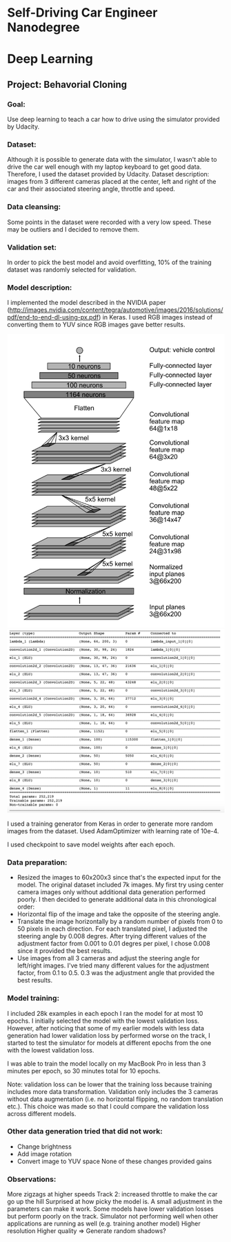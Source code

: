 # Self-Driving Car Engineer Nanodegree
# Deep Learning
## Project: Behavorial Cloning

### Goal:
Use deep learning to teach a car how to drive using the simulator provided by Udacity.

### Dataset:
Although it is possible to generate data with the simulator, I wasn't able to drive the car well enough with my laptop keyboard to get good data. Therefore, I used the dataset provided by Udacity.
Dataset description: images from 3 different cameras placed at the center, left and right of the car and their associated steering angle, throttle and speed.

### Data cleansing:
Some points in the dataset were recorded with a very low speed. These may be outliers and I decided to remove them.

### Validation set:
In order to pick the best model and avoid overfitting, 10% of the training dataset was randomly selected for validation.

### Model description:
I implemented the model described in the NVIDIA paper (http://images.nvidia.com/content/tegra/automotive/images/2016/solutions/pdf/end-to-end-dl-using-px.pdf) in Keras. I used RGB images instead of converting them to YUV since RGB images gave better results.

![NVIDIA model from paper](NVIDIA_model.png)
![NVIDIA model implementation in Keras](NVIDIA_model_keras.png)

I used a training generator from Keras in order to generate more random images from the dataset.
Used AdamOptimizer with learning rate of 10e-4.

I used checkpoint to save model weights after each epoch. 

### Data preparation:
- Resized the images to 60x200x3 since that's the expected input for the model.
The original dataset included 7k images.
My first try using center camera images only without additional data generation performed poorly. 
I then decided to generate additional data in this chronological order:
- Horizontal flip of the image and take the opposite of the steering angle.
- Translate the image horizontally by a random number of pixels from 0 to 50 pixels in each direction. For each translated pixel, I adjusted the steering angle by 0.008 degres. After trying different values of the adjustment factor from 0.001 to 0.01 degres per pixel, I chose 0.008 since it provided the best results.
- Use images from all 3 cameras and adjust the steering angle for left/right images. I've tried many different values for the adjustment factor, from 0.1 to 0.5. 0.3 was the adjustment angle that provided the best results.

### Model training:
I included 28k examples in each epoch
I ran the model for at most 10 epochs. I initially selected the model with the lowest validation loss. However, after noticing that some of my earlier models with less data generation had lower validation loss by performed worse on the track, I started to test the simulator for models at different epochs from the one with the lowest validation loss.

I was able to train the model locally on my MacBook Pro in less than 3 minutes per epoch, so 30 minutes total for 10 epochs.

Note: validation loss can be lower that the training loss because training includes more data transformation. Validation only includes the 3 cameras without data augmentation (i.e. no horizontal flipping, no random translation etc.). This choice was made so that I could compare the validation loss across different models.

### Other data generation tried that did not work:
- Change brightness
- Add image rotation
- Convert image to YUV space
None of these changes provided gains

### Observations:
More zigzags at higher speeds
Track 2: increased throttle to make the car go up the hill
Surprised at how picky the model is. A small adjustment in the parameters can make it work.
Some models have lower validation losses but perform poorly on the track.
Simulator not performing well when other applications are running as well (e.g. training another model)
Higher resolution
Higher quality
=> Generate random shadows?
